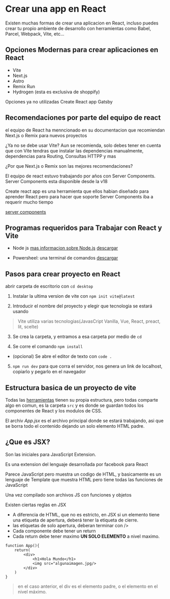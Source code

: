 # Crear una app en React
Existen muchas formas de crear una aplicacion en React, incluso puedes crear tu propio ambiente de desarrollo con herramientas como Babel, Parcel, Webpack, Vite, etc...

## Opciones Modernas para crear aplicaciones en React
* Vite
* Next.js
* Astro
* Remix Run
* Hydrogen (esta es exclusiva de shoppify)

Opciones ya no utilizadas
Create React app
Gatsby

## Recomendaciones por parte del equipo de react
el equipo de React ha menncionado en su documentacion que recomiendan Next.js o Remix para nuevos proyectos

¿Ya no se debe usar Vite?
Aun se recomienda, solo debes tener en cuenta que con Vite tendras que instalar las dependencias manualmente, dependencias para Routing, Consultas HTTPP y mas

¿Por que Next.js o Remix son las mejores recomendaciones?

El equipo de react estuvo trabajando por años con Server Components. Server Components esta disponible desde la v18 

Create react app es una herramienta que ellos habian diseñado para aprender React pero para hacer que soporte Server Components iba a requerir mucho tiempo

[server components](https://es.react.dev/blog/2023/03/22/react-labs-what-we-have-been-working-on-march-2023#react-server-components)

## Programas requeridos para Trabajar con React y Vite

* Node js [mas informacion sobre Node.js](https://developer.mozilla.org/es/docs/Learn/Server-side/Express_Nodejs/Introduction#%C2%BFqu%C3%A9_son_express_y_node)
[descargar](https://nodejs.org/es)

* Powersheel: una terminal de comandos 
[descargar](https://learn.microsoft.com/en-us/powershell/scripting/install/installing-powershell-on-windows?view=powershell-7.3)

## Pasos para crear proyecto en React
abrir carpeta de escritorio con `cd desktop`

1. Instalar la ultima version de vite con `npm init vite@latest`

2. Introducir el nombre del proyecto y elegir que tecnologia se estará usando

>Vite utiliza varias tecnologias(JavasCript Vanilla, Vue, React, preact, lit, scelte)

3. Se crea la carpeta, y entramos a esa carpeta por medio de `cd`

4. Se corre el comando `npm install`

* (opcional) Se abre el editor de texto con `code .`

5. `npm run dev` para que corra el servidor, nos genera un link de localhost, copiarlo y pegarlo en el navegador

## Estructura basica de un proyecto de vite
Todas las [herramientas](https://github.com/borgesmj/Udemy-react/blob/main/Seccion2-Herramientas-para-crear-aplicaciones.md#opciones-modernas-para-crear-aplicaciones-en-react) tienen su propia estructura, pero todas comparte algo en comun, es la carpeta `src` y es donde se guardan todos los componentes de React y los modulos de CSS.

El archiv _App.jsx_ es el archivo principal donde se estará trabajando, asi que se borra todo el contenido dejando un solo elemento HTML padre.

## ¿Que es JSX?

Son las iniciales para JavaScript Extension.

Es una extension del lenguaje desarrollada por facebook para React

Parece JavaScript pero muestra un codigo de HTML, y basicamente es un lenguaje de Template que muestra HTML pero tiene todas las funciones de JavaScript

Una vez compilado son archivos JS con funciones y objetos

Existen ciertas reglas en JSX

* A diferencia de HTML, que no es estricto, en JSX si un elemento tiene una etiqueta de apertura, deberá tener la etiqueta de cierre.
* las etiquetas de solo apertura, deberan terminar con />
* Cada componente debe tener un return
* Cada return debe tener maximo **UN SOLO ELEMENTO** a nivel maximo.


```
function App(){
    return(
        <div>
            <h1>Hola Mundo</h1>
            <img src="algunaimagen.jpg/>
        </div>
    )
}
```

>en el caso anterior, el div es el elemento padre, o el elemento en el nivel máximo.

